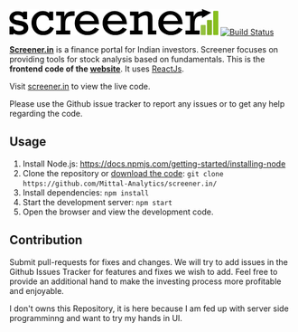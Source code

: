 [![Screener Logo](logo.png)][screener]
[![Build Status](https://travis-ci.org/Mittal-Analytics/Screener.in.svg?branch=master)](https://travis-ci.org/Mittal-Analytics/Screener.in)

**[Screener.in][screener]** is a finance portal for Indian investors.
Screener focuses on providing tools for stock analysis based on fundamentals.
This is the **frontend code of the [website][screener]**. It uses [ReactJs][react].

Visit [screener.in][screener] to view the live code.

Please use the Github issue tracker to report any issues
or to get any help regarding the code.

## Usage

1. Install Node.js: https://docs.npmjs.com/getting-started/installing-node
2. Clone the repository or [download the code][zip]:
`git clone https://github.com/Mittal-Analytics/screener.in/`
3. Install dependencies: `npm install`
4. Start the development server: `npm start`
5. Open the browser and view the development code.

## Contribution

Submit pull-requests for fixes and changes.
We will try to add issues in the Github Issues Tracker for features and fixes
we wish to add. Feel free to provide an additional hand to make the investing
process more profitable and enjoyable.


[screener]: https://www.screener.in
[react]: https://facebook.github.io/react/docs/tutorial.html
[zip]: https://github.com/Mittal-Analytics/screener.in/archive/master.zip

I don't owns this Repository, it is here because I am fed up with server side programminng and want to try my hands in UI.
